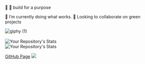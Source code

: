 👋 
 👀 build for a purpose
 
 🌱 I’m currently doing what works.
  :leaves: Looking to collaborate on green projects 

![giphy (1)](https://user-images.githubusercontent.com/21232416/154744237-3bf21a83-d270-4268-954d-4b6f4b481ee7.gif)
<br>
  <br>
  ![Your Repository's Stats](https://github-readme-stats.vercel.app/api/top-langs/?username=couchmeka&theme=blue-green)
  <br>
  ![Your Repository's Stats](https://github-readme-stats.vercel.app/api?username=couchmeka&show_icons=true)
  <br>
  

[GitHub Page](https://couchmeka.github.io)
![](https://komarev.com/ghpvc/?username=couchmeka&color=green)

